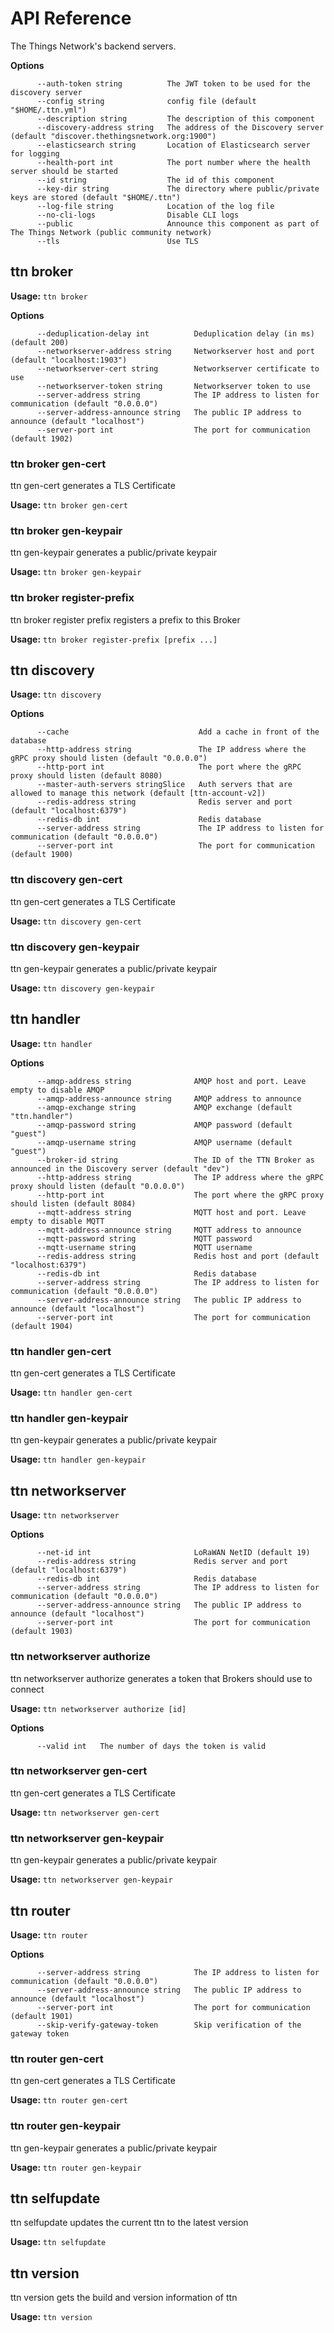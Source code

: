 # API Reference

The Things Network's backend servers.

**Options**

```
      --auth-token string          The JWT token to be used for the discovery server
      --config string              config file (default "$HOME/.ttn.yml")
      --description string         The description of this component
      --discovery-address string   The address of the Discovery server (default "discover.thethingsnetwork.org:1900")
      --elasticsearch string       Location of Elasticsearch server for logging
      --health-port int            The port number where the health server should be started
      --id string                  The id of this component
      --key-dir string             The directory where public/private keys are stored (default "$HOME/.ttn")
      --log-file string            Location of the log file
      --no-cli-logs                Disable CLI logs
      --public                     Announce this component as part of The Things Network (public community network)
      --tls                        Use TLS
```


## ttn broker



**Usage:** `ttn broker`

**Options**

```
      --deduplication-delay int          Deduplication delay (in ms) (default 200)
      --networkserver-address string     Networkserver host and port (default "localhost:1903")
      --networkserver-cert string        Networkserver certificate to use
      --networkserver-token string       Networkserver token to use
      --server-address string            The IP address to listen for communication (default "0.0.0.0")
      --server-address-announce string   The public IP address to announce (default "localhost")
      --server-port int                  The port for communication (default 1902)
```

### ttn broker gen-cert

ttn gen-cert generates a TLS Certificate

**Usage:** `ttn broker gen-cert`

### ttn broker gen-keypair

ttn gen-keypair generates a public/private keypair

**Usage:** `ttn broker gen-keypair`

### ttn broker register-prefix

ttn broker register prefix registers a prefix to this Broker

**Usage:** `ttn broker register-prefix [prefix ...]`

## ttn discovery



**Usage:** `ttn discovery`

**Options**

```
      --cache                             Add a cache in front of the database
      --http-address string               The IP address where the gRPC proxy should listen (default "0.0.0.0")
      --http-port int                     The port where the gRPC proxy should listen (default 8080)
      --master-auth-servers stringSlice   Auth servers that are allowed to manage this network (default [ttn-account-v2])
      --redis-address string              Redis server and port (default "localhost:6379")
      --redis-db int                      Redis database
      --server-address string             The IP address to listen for communication (default "0.0.0.0")
      --server-port int                   The port for communication (default 1900)
```

### ttn discovery gen-cert

ttn gen-cert generates a TLS Certificate

**Usage:** `ttn discovery gen-cert`

### ttn discovery gen-keypair

ttn gen-keypair generates a public/private keypair

**Usage:** `ttn discovery gen-keypair`

## ttn handler



**Usage:** `ttn handler`

**Options**

```
      --amqp-address string              AMQP host and port. Leave empty to disable AMQP
      --amqp-address-announce string     AMQP address to announce
      --amqp-exchange string             AMQP exchange (default "ttn.handler")
      --amqp-password string             AMQP password (default "guest")
      --amqp-username string             AMQP username (default "guest")
      --broker-id string                 The ID of the TTN Broker as announced in the Discovery server (default "dev")
      --http-address string              The IP address where the gRPC proxy should listen (default "0.0.0.0")
      --http-port int                    The port where the gRPC proxy should listen (default 8084)
      --mqtt-address string              MQTT host and port. Leave empty to disable MQTT
      --mqtt-address-announce string     MQTT address to announce
      --mqtt-password string             MQTT password
      --mqtt-username string             MQTT username
      --redis-address string             Redis host and port (default "localhost:6379")
      --redis-db int                     Redis database
      --server-address string            The IP address to listen for communication (default "0.0.0.0")
      --server-address-announce string   The public IP address to announce (default "localhost")
      --server-port int                  The port for communication (default 1904)
```

### ttn handler gen-cert

ttn gen-cert generates a TLS Certificate

**Usage:** `ttn handler gen-cert`

### ttn handler gen-keypair

ttn gen-keypair generates a public/private keypair

**Usage:** `ttn handler gen-keypair`

## ttn networkserver



**Usage:** `ttn networkserver`

**Options**

```
      --net-id int                       LoRaWAN NetID (default 19)
      --redis-address string             Redis server and port (default "localhost:6379")
      --redis-db int                     Redis database
      --server-address string            The IP address to listen for communication (default "0.0.0.0")
      --server-address-announce string   The public IP address to announce (default "localhost")
      --server-port int                  The port for communication (default 1903)
```

### ttn networkserver authorize

ttn networkserver authorize generates a token that Brokers should use to connect

**Usage:** `ttn networkserver authorize [id]`

**Options**

```
      --valid int   The number of days the token is valid
```

### ttn networkserver gen-cert

ttn gen-cert generates a TLS Certificate

**Usage:** `ttn networkserver gen-cert`

### ttn networkserver gen-keypair

ttn gen-keypair generates a public/private keypair

**Usage:** `ttn networkserver gen-keypair`

## ttn router



**Usage:** `ttn router`

**Options**

```
      --server-address string            The IP address to listen for communication (default "0.0.0.0")
      --server-address-announce string   The public IP address to announce (default "localhost")
      --server-port int                  The port for communication (default 1901)
      --skip-verify-gateway-token        Skip verification of the gateway token
```

### ttn router gen-cert

ttn gen-cert generates a TLS Certificate

**Usage:** `ttn router gen-cert`

### ttn router gen-keypair

ttn gen-keypair generates a public/private keypair

**Usage:** `ttn router gen-keypair`

## ttn selfupdate

ttn selfupdate updates the current ttn to the latest version

**Usage:** `ttn selfupdate`

## ttn version

ttn version gets the build and version information of ttn

**Usage:** `ttn version`

